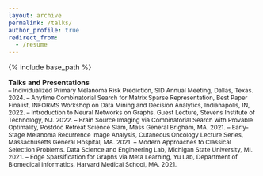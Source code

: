 ```yaml
---
layout: archive
permalink: /talks/
author_profile: true
redirect_from:
  - /resume
---
```


{% include base_path %}

**Talks and Presentations**    
<span style="font-size:0.87em;">
– Individualized Primary Melanoma Risk Prediction, SID Annual Meeting, Dallas, Texas. 2024.
– Anytime Combinatorial Search for Matrix Sparse Representation, Best Paper Finalist, INFORMS Workshop on Data Mining and Decision Analytics, Indianapolis, IN, 2022.
– Introduction to Neural Networks on Graphs. Guest Lecture, Stevens Institute of Technology, NJ. 2022.
– Brain Source Imaging via Combinatorial Search with Provable Optimality, Postdoc Retreat Science Slam, Mass General Brigham, MA. 2021.
– Early-Stage Melanoma Recurrence Image Analysis, Cutaneous Oncology Lecture Series, Massachusetts General Hospital, MA. 2021.
– Modern Approaches to Classical Selection Problems. Data Science and Engineering Lab, Michigan State University, MI. 2021.
– Edge Sparsification for Graphs via Meta Learning, Yu Lab, Department of Biomedical Informatics, Harvard Medical School, MA. 2021.
</span>

